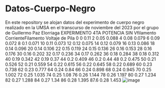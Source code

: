 # Datos-Cuerpo-Negro
En este repository se alojan datos del experimento de cuerpo negro realizado en la UMSA en el transcurso de noviembre del 2023 por el grupo de Guillermo Paz Elorriaga
EXPERIMENTO 4TA POTENCIA
SIN 
Vfilamento	CorrienteFilamento	Voltaje de Pila
0	0	0.11
2	0.05	0.088
4	0.08	0.079
6	0.09	0.072
8	0.1	0.071
10	0.11	0.073
12	0.12	0.075
14	0.12	0.079
16	0.13	0.086
18	0.14	0.096
20	0.14	0.106
22	0.15	0.119
24	0.15	0.136
26	0.16	0.153
28	0.16	0.176
30	0.16	0.202
32	0.17	0.236
34	0.17	0.262
36	0.18	0.284
38	0.18	0.312
40	0.19	0.342
42	0.19	0.37
44	0.2	0.409
46	0.2	0.44
48	0.2	0.475
50	0.21	0.526
52	0.21	0.559
54	0.22	0.615
56	0.22	0.645
58	0.22	0.689
60	0.23	0.738
62	0.23	0.777
64	0.24	0.84
66	0.24	0.898
68	0.24	0.945
70	0.25	1.002
72	0.25	1.035
74	0.25	1.08
76	0.26	1.144
78	0.26	1.197
80	0.27	1.234
82	0.27	1.288
84	0.27	1.34
86	0.28	1.395
87.6	0.28	1.453
![image](https://github.com/GPazE/Datos-Cuerpo-Negro/assets/152380416/80a9c1b0-b5c5-43b0-af29-63094de26247)

